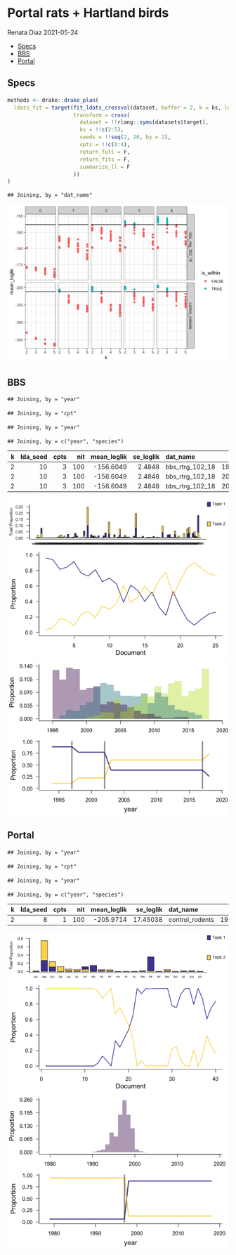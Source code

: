 Portal rats + Hartland birds
================
Renata Diaz
2021-05-24

  - [Specs](#specs)
  - [BBS](#bbs)
  - [Portal](#portal)

## Specs

``` r
methods <- drake::drake_plan(
  ldats_fit = target(fit_ldats_crossval(dataset, buffer = 2, k = ks, lda_seed = seeds, cpts = cpts, nit = 100),
                     transform = cross(
                       dataset = !!rlang::syms(datasets$target),
                       ks = !!c(2:5),
                       seeds = !!seq(2, 20, by = 2),
                       cpts = !!c(0:4),
                       return_full = F,
                       return_fits = F,
                       summarize_ll = F
                     ))
)
```

    ## Joining, by = "dat_name"

![](portal_hartland_explore_files/figure-gfm/unnamed-chunk-2-1.png)<!-- -->

## BBS

    ## Joining, by = "year"

    ## Joining, by = "cpt"

    ## Joining, by = "year"

    ## Joining, by = c("year", "species")

<div class="kable-table">

| k | lda\_seed | cpts | nit | mean\_loglik | se\_loglik | dat\_name          |    Mean | Median | Mode | Lower\_95% | Upper\_95% |   SD | MCMCerr |     AC10 |      ESS | cpt | nyears | width | width\_ratio | modal\_estimate | seg\_before | seg\_after | dissimilarity | overall\_r2 | species\_mean\_r2 |
| -: | --------: | ---: | --: | -----------: | ---------: | :----------------- | ------: | -----: | ---: | ---------: | ---------: | ---: | ------: | -------: | -------: | :-- | -----: | ----: | -----------: | --------------: | ----------: | ---------: | ------------: | ----------: | ----------------: |
| 2 |        10 |    3 | 100 |   \-156.6049 |     2.4848 | bbs\_rtrg\_102\_18 | 1999.58 | 1998.5 | 1997 |       1995 |       2007 | 3.89 |  0.1230 | \-0.0300 | 293.7215 | 1   |     25 |    12 |         0.48 |            1996 |           1 |          2 |     0.0226622 |   0.9127335 |         0.8895563 |
| 2 |        10 |    3 | 100 |   \-156.6049 |     2.4848 | bbs\_rtrg\_102\_18 | 2005.43 | 2005.0 | 2002 |       1996 |       2013 | 4.61 |  0.1458 |   0.0483 | 102.0001 | 2   |     25 |    17 |         0.68 |            1999 |           2 |          3 |     0.0946593 |   0.9127335 |         0.8895563 |
| 2 |        10 |    3 | 100 |   \-156.6049 |     2.4848 | bbs\_rtrg\_102\_18 | 2011.37 | 2012.0 | 2017 |       2004 |       2017 | 4.26 |  0.1347 |   0.0017 | 283.9146 | 3   |     25 |    13 |         0.52 |            2010 |           3 |          4 |     0.1144688 |   0.9127335 |         0.8895563 |

</div>

![](portal_hartland_explore_files/figure-gfm/unnamed-chunk-3-1.png)<!-- -->![](portal_hartland_explore_files/figure-gfm/unnamed-chunk-3-2.png)<!-- -->

## Portal

    ## Joining, by = "year"

    ## Joining, by = "cpt"

    ## Joining, by = "year"

    ## Joining, by = c("year", "species")

<div class="kable-table">

| k | lda\_seed | cpts | nit | mean\_loglik | se\_loglik | dat\_name        |    Mean | Median | Mode | Lower\_95% | Upper\_95% |   SD | MCMCerr |   AC10 |     ESS | cpt | nyears | width | width\_ratio | modal\_estimate | seg\_before | seg\_after | dissimilarity | overall\_r2 | species\_mean\_r2 |
| -: | --------: | ---: | --: | -----------: | ---------: | :--------------- | ------: | -----: | ---: | ---------: | ---------: | ---: | ------: | -----: | ------: | :-- | -----: | ----: | -----------: | --------------: | ----------: | ---------: | ------------: | ----------: | ----------------: |
| 2 |         8 |    1 | 100 |   \-205.9714 |   17.45038 | control\_rodents | 1996.57 |   1997 | 1997 |       1993 |       1999 | 1.85 |  0.0585 | 0.0537 | 481.997 | 1   |     40 |     6 |         0.15 |            1997 |           1 |          2 |     0.4010865 |   0.8251993 |         0.7036599 |

</div>

![](portal_hartland_explore_files/figure-gfm/unnamed-chunk-4-1.png)<!-- -->![](portal_hartland_explore_files/figure-gfm/unnamed-chunk-4-2.png)<!-- -->
